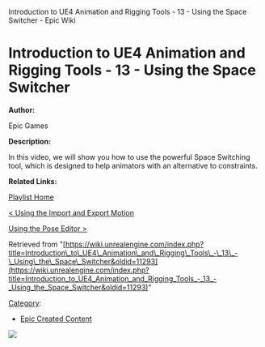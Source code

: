 Introduction to UE4 Animation and Rigging Tools - 13 - Using the Space Switcher - Epic Wiki                    

Introduction to UE4 Animation and Rigging Tools - 13 - Using the Space Switcher
===============================================================================

  

**Author:**

Epic Games

**Description:**

In this video, we will show you how to use the powerful Space Switching tool, which is designed to help animators with an alternative to constraints.

**Related Links:**

[Playlist Home](/Category:Epic_Video_Playlists "Category:Epic Video Playlists")

[< Using the Import and Export Motion](/Introduction_to_UE4_Animation_and_Rigging_Tools_-_12_-_Using_the_Import_and_Export_Motion_tools "Introduction to UE4 Animation and Rigging Tools - 12 - Using the Import and Export Motion tools")

[Using the Pose Editor >](/Introduction_to_UE4_Animation_and_Rigging_Tools_-_14_-_Using_the_Pose_Editor "Introduction to UE4 Animation and Rigging Tools - 14 - Using the Pose Editor")

Retrieved from "[https://wiki.unrealengine.com/index.php?title=Introduction\_to\_UE4\_Animation\_and\_Rigging\_Tools\_-\_13\_-\_Using\_the\_Space\_Switcher&oldid=11293](https://wiki.unrealengine.com/index.php?title=Introduction_to_UE4_Animation_and_Rigging_Tools_-_13_-_Using_the_Space_Switcher&oldid=11293)"

[Category](/Special:Categories "Special:Categories"):

*   [Epic Created Content](/Category:Epic_Created_Content "Category:Epic Created Content")

  ![](https://tracking.unrealengine.com/track.png)